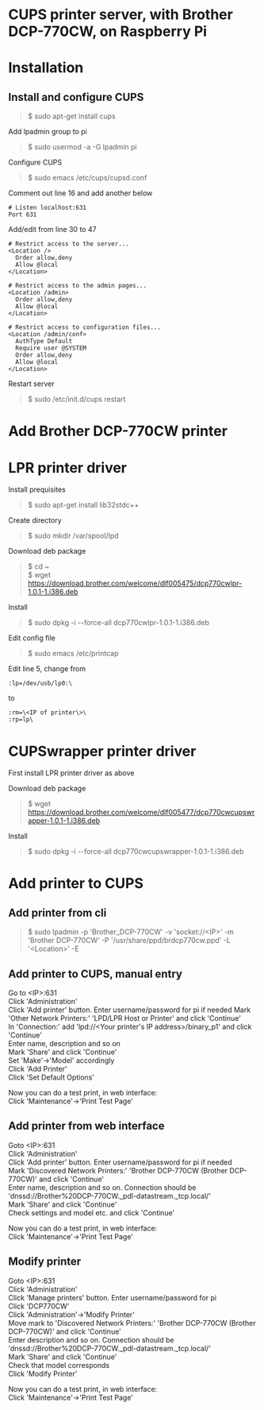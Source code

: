 # CUPS printer server, with Brother DCP-770CW, on Raspberry Pi  

Installation  
=============================

Install and configure CUPS  
-----------------------------
>$ sudo apt-get install cups  

Add lpadmin group to pi  
>$ sudo usermod -a -G lpadmin pi  

Configure CUPS  
>$ sudo emacs /etc/cups/cupsd.conf  

Comment out line 16 and add another below  
  
	# Listen localhost:631
	Port 631
	
Add/edit from line 30 to 47  

	# Restrict access to the server...                                                            
	<Location />
	  Order allow,deny
	  Allow @local
	</Location>
	
	# Restrict access to the admin pages...                                                       
	<Location /admin>
	  Order allow,deny
	  Allow @local
	</Location>
	
	# Restrict access to configuration files...                                                   
	<Location /admin/conf>
	  AuthType Default
	  Require user @SYSTEM
	  Order allow,deny
	  Allow @local
	</Location>
	
Restart server  
>$ sudo /etc/init.d/cups restart  

Add Brother DCP-770CW printer  
=============================  

LPR printer driver   
=============================  
Install prequisites  
>$ sudo apt-get install lib32stdc++  

Create directory  
>$ sudo mkdir /var/spool/lpd  

Download deb package  
>$ cd ~  
>$ wget https://download.brother.com/welcome/dlf005475/dcp770cwlpr-1.0.1-1.i386.deb  

Install  
>$ sudo dpkg -i --force-all dcp770cwlpr-1.0.1-1.i386.deb  

Edit config file  
>$ sudo emacs /etc/printcap  

Edit line 5, change from  

	:lp=/dev/usb/lp0:\
	
to  

	:rm=\<IP of printer\>\
	:rp=lp\
	
CUPSwrapper printer driver
=============================  
First install LPR printer driver as above  

Download deb package  
>$ wget https://download.brother.com/welcome/dlf005477/dcp770cwcupswrapper-1.0.1-1.i386.deb    

Install  
>$ sudo dpkg -i --force-all dcp770cwcupswrapper-1.0.1-1.i386.deb  


Add printer to CUPS  
============================= 

Add printer from cli  
-----------------------------
>$ sudo lpadmin -p 'Brother_DCP-770CW' -v 'socket://\<IP\>' -m 'Brother DCP-770CW‘ -P '/usr/share/ppd/brdcp770cw.ppd' -L '\<Location\>' -E  

Add printer to CUPS, manual entry  
-----------------------------
Go to \<IP\>:631  
Click 'Administration'  
Click 'Add printer' button. Enter username/password for pi if needed
Mark 'Other Network Printers:' 'LPD/LPR Host or Printer' and click 'Continue'  
In 'Connection:' add 'lpd://\<Your printer's IP address\>/binary_p1' and click 'Continue'  
Enter name, description and so on  
Mark 'Share' and click 'Continue'  
Set 'Make'->'Model' accordingly  
Click 'Add Printer'  
Click 'Set Default Options'  

Now you can do a test print, in web interface:  
Click 'Maintenance'->'Print Test Page'  


Add printer from web interface
-----------------------------
Goto \<IP\>:631  
Click 'Administration'  
Click 'Add printer' button. Enter username/password for pi if needed  
Mark 'Discovered Network Printers:' 'Brother DCP-770CW (Brother DCP-770CW)' and click 'Continue'  
Enter name, description and so on. Connection should be 'dnssd://Brother%20DCP-770CW._pdl-datastream._tcp.local/'  
Mark 'Share' and click 'Continue'  
Check settings and model etc. and click 'Continue'  

Now you can do a test print, in web interface:  
Click 'Maintenance'->'Print Test Page'  


Modify printer  
-----------------------------
Goto \<IP\>:631  
Click 'Administration'  
Click 'Manage printers' button. Enter username/password for pi  
Click 'DCP770CW'  
Click 'Administration'->'Modify Printer'  
Move mark to 'Discovered Network Printers:' 'Brother DCP-770CW (Brother DCP-770CW)' and click 'Continue'  
Enter description and so on. Connection should be 'dnssd://Brother%20DCP-770CW._pdl-datastream._tcp.local/'  
Mark 'Share' and click 'Continue'  
Check that model corresponds  
Click 'Modify Printer'  

Now you can do a test print, in web interface:  
Click 'Maintenance'->'Print Test Page'  


